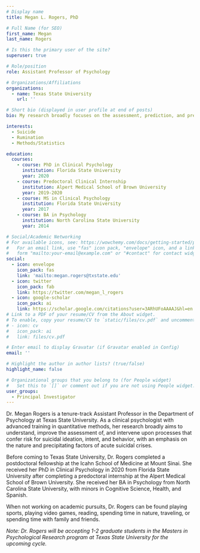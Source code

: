```yaml
---
# Display name
title: Megan L. Rogers, PhD

# Full Name (for SEO)
first_name: Megan
last_name: Rogers

# Is this the primary user of the site?
superuser: true

# Role/position
role: Assistant Professor of Psychology

# Organizations/Affiliations
organizations:
  - name: Texas State University
    url: ''

# Short bio (displayed in user profile at end of posts)
bio: My research broadly focuses on the assessment, prediction, and prevention of suicidal thoughts and behaviors, with an emphasis on short-term risk and acute suicidal crises.

interests:
  - Suicide
  - Rumination
  - Methods/Statistics

education:
  courses:
    - course: PhD in Clinical Psychology
      institution: Florida State University
      year: 2020
    - course: Predoctoral Clinical Internship
      institution: Alpert Medical School of Brown University
      year: 2019-2020
    - course: MS in Clinical Psychology
      institution: Florida State University
      year: 2017
    - course: BA in Psychology
      institution: North Carolina State University
      year: 2014

# Social/Academic Networking
# For available icons, see: https://wowchemy.com/docs/getting-started/page-builder/#icons
#   For an email link, use "fas" icon pack, "envelope" icon, and a link in the
#   form "mailto:your-email@example.com" or "#contact" for contact widget.
social:
  - icon: envelope
    icon_pack: fas
    link: 'mailto:megan.rogers@txstate.edu'
  - icon: twitter
    icon_pack: fab
    link: https://twitter.com/megan_l_rogers
  - icon: google-scholar
    icon_pack: ai
    link: https://scholar.google.com/citations?user=3ARhUFoAAAAJ&hl=en
# Link to a PDF of your resume/CV from the About widget.
# To enable, copy your resume/CV to `static/files/cv.pdf` and uncomment the lines below.
# - icon: cv
#   icon_pack: ai
#   link: files/cv.pdf

# Enter email to display Gravatar (if Gravatar enabled in Config)
email: ''

# Highlight the author in author lists? (true/false)
highlight_name: false

# Organizational groups that you belong to (for People widget)
#   Set this to `[]` or comment out if you are not using People widget.
user_groups:
  - Principal Investigator
---
```


Dr. Megan Rogers is a tenure-track Assistant Professor in the Department of Psychology at Texas State University. As a clinical psychologist with advanced training in quantitative methods, her research broadly aims to understand, improve the assessment of, and intervene upon processes that confer risk for suicidal ideation, intent, and behavior, with an emphasis on the nature and precipitating factors of acute suicidal crises.

Before coming to Texas State University, Dr. Rogers completed a postdoctoral fellowship at the Icahn School of Medicine at Mount Sinai. She received her PhD in Clinical Psychology in 2020 from Florida State University after completing a predoctoral internship at the Alpert Medical School of Brown University. She received her BA in Psychology from North Carolina State University, with minors in Cognitive Science, Health, and Spanish.

When not working on academic pursuits, Dr. Rogers can be found playing sports, playing video games, reading, spending time in nature, traveling, or spending time with family and friends.

<i>Note: Dr. Rogers will be accepting 1-2 graduate students in the Masters in Psychological Research program at Texas State University for the upcoming cycle.</i>